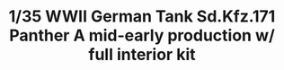 ---
title: "1/35 WWII German Tank  Sd.Kfz.171 Panther A mid-early production w/ full interior kit"
price: "TBA" 
desc: "Maketa"
img_path: "/assets/img/TAKO2098.jpg"
brand: "N/A"
available: false
special_offer: false
new: false
soon: false
cat: "0010000"
subcat: "0013100"
subsubcat: "0N/A"
sifra: "TAKO2098"
---